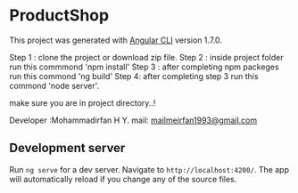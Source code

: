# ProductShop

This project was generated with [Angular CLI](https://github.com/angular/angular-cli) version 1.7.0.

Step 1 : clone the project or download zip file.
Step 2 : inside project folder run this commmond 'npm install'
Step 3 : after completing npm packeges run this commond 'ng build'
Step 4: after completing step 3 run this commond 'node server'.

make sure you are in project directory..!



Developer :Mohammadirfan H Y.
mail: mailmeirfan1993@gmail.com

## Development server

Run `ng serve` for a dev server. Navigate to `http://localhost:4200/`. The app will automatically reload if you change any of the source files.

